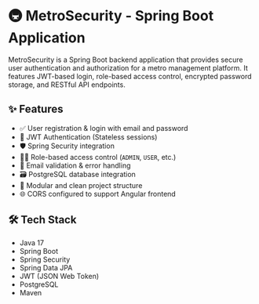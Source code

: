 # 🚇 MetroSecurity - Spring Boot Application
MetroSecurity is a Spring Boot backend application that provides secure user authentication and authorization for a metro management platform. It features JWT-based login, role-based access control, encrypted password storage, and RESTful API endpoints.

## ✨ Features
- ✅ User registration & login with email and password
- 🔐 JWT Authentication (Stateless sessions)
- 🛡️ Spring Security integration
- 🧑‍⚖️ Role-based access control (`ADMIN`, `USER`, etc.)
- 📧 Email validation & error handling
- 🗃️ PostgreSQL database integration
- 📁 Modular and clean project structure
- 🌐 CORS configured to support Angular frontend

## 🛠️ Tech Stack
- Java 17
- Spring Boot
- Spring Security
- Spring Data JPA
- JWT (JSON Web Token)
- PostgreSQL
- Maven
